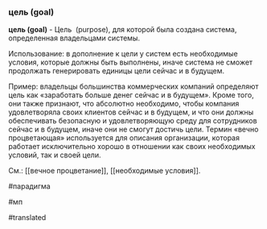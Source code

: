### цель (goal)

**цель (goal)** - Цель  (purpose), для которой была создана система, определенная владельцами системы.

Использование: в дополнение к цели у систем есть необходимые условия, которые должны быть выполнены, иначе система не сможет продолжать генерировать единицы цели сейчас и в будущем.

Пример: владельцы большинства коммерческих компаний определяют цель как «заработать больше денег сейчас и в будущем». Кроме того, они также признают, что абсолютно необходимо, чтобы компания удовлетворяла своих клиентов сейчас и в будущем, и что они должны обеспечивать безопасную и удовлетворяющую среду для сотрудников сейчас и в будущем, иначе они не смогут достичь цели. Термин «вечно процветающая» используется для описания организации, которая работает исключительно хорошо в отношении как своих необходимых условий, так и своей цели.

См.: [[вечное процветание]], [[необходимые условия]].

#парадигма

#мп

#translated
